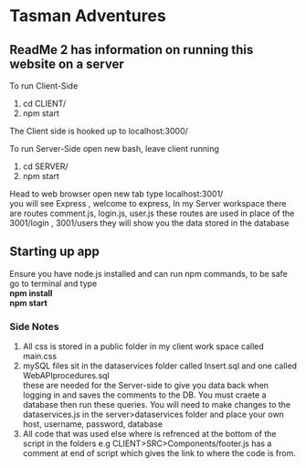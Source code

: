 # Tasman Adventures

## ReadMe 2 has information on running this website on a server<br>

To run Client-Side <br>
1. cd CLIENT/ <br>
2. npm start <br>

The Client side is hooked up to localhost:3000/<br>

To run Server-Side open new bash, leave client running <br>
1. cd SERVER/<br>
2. npm start <br>

Head to web browser open new tab type localhost:3001/<br>
you will see Express , welcome to express, In my Server workspace there are routes comment.js, login.js, user.js
these routes are used in place of the 3001/login , 3001/users they will show you the data stored in the database


## Starting up app

Ensure you have node.js installed and can run npm commands, to be safe go to terminal and type <br>
**npm install**<br>
**npm start** <br>

### Side Notes <br>

1. All css is stored in a public folder in my client work space called main.css
2. mySQL files sit in the dataservices folder called Insert.sql and one called WebAPIprocedures.sql <br>
these are needed for the Server-side to give you data back when logging in and saves the comments to the DB. You must craete a database then run these queries. You will need to make changes to the dataservices.js in the server>dataservices folder and place your own host, username, password, database
3. All code that was used else where is refrenced at the bottom of the script in the folders e.g CLIENT>SRC>Components/footer.js has a comment at end of script which gives the link to where the code is from.




